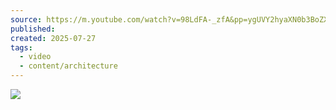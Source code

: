 ```yaml
---
source: https://m.youtube.com/watch?v=98LdFA-_zfA&pp=ygUVY2hyaXN0b3BoZXIgYWxleGFuZGVy
published: 
created: 2025-07-27
tags:
  - video
  - content/architecture
---
```

![](https://www.youtube.com/watch?v=98LdFA-_zfA)
